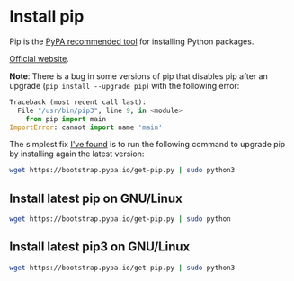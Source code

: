 # Install pip

Pip is the  [PyPA recommended tool](https://packaging.python.org/current/) for installing Python packages.

[Official website](https://pypi.python.org/pypi/pip).

**Note**: There is a bug in some versions of pip that disables pip after an upgrade (`pip install --upgrade pip`) with the following error:

```python
Traceback (most recent call last):
  File "/usr/bin/pip3", line 9, in <module>
    from pip import main
ImportError: cannot import name 'main'
```

The simplest fix [I've found](https://github.com/pypa/pip/issues/5240#issuecomment-381677898) is to run the following command to upgrade pip by installing again the latest version:

```bash
wget https://bootstrap.pypa.io/get-pip.py | sudo python3
```

## Install latest pip on GNU/Linux

```bash
wget https://bootstrap.pypa.io/get-pip.py | sudo python
```

## Install latest pip3 on GNU/Linux

```bash
wget https://bootstrap.pypa.io/get-pip.py | sudo python3
```
